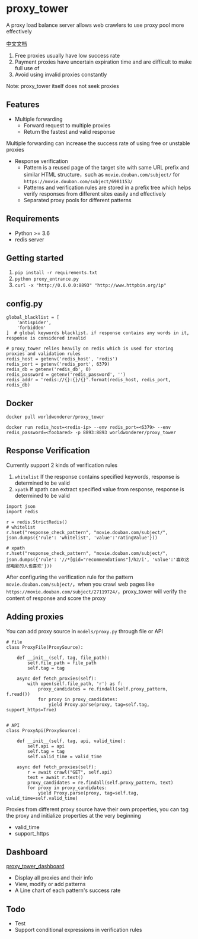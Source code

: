 # proxy_tower
A proxy load balance server allows web crawlers to use proxy pool more effectively

 [中文文档](https://github.com/worldwonderer/proxy_tower/blob/master/README_ZH.md)

1. Free proxies usually have low success rate 
2. Payment proxies have uncertain expiration time and are difficult to make full use of
3. Avoid using invalid proxies constantly 

Note: proxy_tower itself does not seek proxies

## Features
* Multiple forwarding
    * Forward request to multiple proxies 
    * Return the fastest and valid response
    
Multiple forwarding can increase the success rate of using free or unstable proxies

* Response verification
    * Pattern is a reused page of the target site with same URL prefix and similar HTML structure，such as `movie.douban.com/subject/` for `https://movie.douban.com/subject/6981153/`
    * Patterns and verification rules are stored in a prefix tree which helps verify responses from different sites easily and effectively
    * Separated proxy pools for different patterns

## Requirements
* Python >= 3.6
* redis server

## Getting started
1. `pip install -r requirements.txt`
2. `python proxy_entrance.py`
3. `curl -x "http://0.0.0.0:8893" "http://www.httpbin.org/ip"`

## config.py
```shell
global_blacklist = [
    'antispider',
    'forbidden'
]  # global keywords blacklist. if response contains any words in it, response is considered invalid

# proxy_tower relies heavily on redis which is used for storing proxies and validation rules
redis_host = getenv('redis_host', 'redis')
redis_port = getenv('redis_port', 6379)
redis_db = getenv('redis_db', 0)
redis_password = getenv('redis_password', '')
redis_addr = 'redis://{}:{}/{}'.format(redis_host, redis_port, redis_db)
```

## Docker
```shell
docker pull worldwonderer/proxy_tower

docker run redis_host=<redis-ip> --env redis_port=<6379> --env redis_password=<foobared> -p 8893:8893 worldwonderer/proxy_tower
```

## Response Verification
Currently support 2 kinds of verification rules
1. `whitelist` If the response contains specified keywords, response is determined to be valid
2. `xpath` If xpath can extract specified value from response, response is determined to be valid

```shell
import json
import redis

r = redis.StrictRedis()
# whitelist
r.hset("response_check_pattern", "movie.douban.com/subject/", json.dumps({'rule': 'whitelist', 'value':'ratingValue'}))

# xpath
r.hset("response_check_pattern", "movie.douban.com/subject/", json.dumps({'rule': '//*[@id="recommendations"]/h2/i', 'value':'喜欢这部电影的人也喜欢'}))
```

After configuring the verification rule for the pattern `movie.douban.com/subject/`，when you crawl web pages like `https://movie.douban.com/subject/27119724/`，proxy_tower will verify the content of response and score the proxy

## Adding proxies

You can add proxy source in `models/proxy.py` through file or API

```
# file
class ProxyFile(ProxySource):

    def __init__(self, tag, file_path):
        self.file_path = file_path
        self.tag = tag

    async def fetch_proxies(self):
        with open(self.file_path, 'r') as f:
            proxy_candidates = re.findall(self.proxy_pattern, f.read())
            for proxy in proxy_candidates:
                yield Proxy.parse(proxy, tag=self.tag, support_https=True)


# API
class ProxyApi(ProxySource):

    def __init__(self, tag, api, valid_time):
        self.api = api
        self.tag = tag
        self.valid_time = valid_time

    async def fetch_proxies(self):
        r = await crawl("GET", self.api)
        text = await r.text()
        proxy_candidates = re.findall(self.proxy_pattern, text)
        for proxy in proxy_candidates:
            yield Proxy.parse(proxy, tag=self.tag, valid_time=self.valid_time)
```

Proxies from different proxy source have their own properties, you can tag the proxy and initialize properties at the very beginning

* valid_time
* support_https

## Dashboard

[proxy_tower_dashboard](https://github.com/worldwonderer/proxy_tower_dashboard)

* Display all proxies and their info
* View, modify or add patterns
* A Line chart of each pattern's success rate

## Todo

* Test
* Support conditional expressions in verification rules
